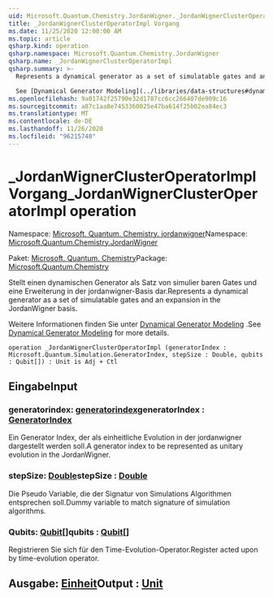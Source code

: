 ```yaml
---
uid: Microsoft.Quantum.Chemistry.JordanWigner._JordanWignerClusterOperatorImpl
title: _JordanWignerClusterOperatorImpl Vorgang
ms.date: 11/25/2020 12:00:00 AM
ms.topic: article
qsharp.kind: operation
qsharp.namespace: Microsoft.Quantum.Chemistry.JordanWigner
qsharp.name: _JordanWignerClusterOperatorImpl
qsharp.summary: >-
  Represents a dynamical generator as a set of simulatable gates and an expansion in the JordanWigner basis.

  See [Dynamical Generator Modeling](../libraries/data-structures#dynamical-generator-modeling) for more details.
ms.openlocfilehash: 9a01742f25790e32d1787cc6cc266407de909c16
ms.sourcegitcommit: a87c1aa8e7453360025e47ba614f25b02ea84ec3
ms.translationtype: MT
ms.contentlocale: de-DE
ms.lasthandoff: 11/26/2020
ms.locfileid: "96215740"
---
```

# <a name="_jordanwignerclusteroperatorimpl-operation"></a><span data-ttu-id="4626f-102">_JordanWignerClusterOperatorImpl Vorgang</span><span class="sxs-lookup"><span data-stu-id="4626f-102">_JordanWignerClusterOperatorImpl operation</span></span>

<span data-ttu-id="4626f-103">Namespace: [Microsoft. Quantum. Chemistry. jordanwigner](xref:Microsoft.Quantum.Chemistry.JordanWigner)</span><span class="sxs-lookup"><span data-stu-id="4626f-103">Namespace: [Microsoft.Quantum.Chemistry.JordanWigner](xref:Microsoft.Quantum.Chemistry.JordanWigner)</span></span>

<span data-ttu-id="4626f-104">Paket: [Microsoft. Quantum. Chemistry](https://nuget.org/packages/Microsoft.Quantum.Chemistry)</span><span class="sxs-lookup"><span data-stu-id="4626f-104">Package: [Microsoft.Quantum.Chemistry](https://nuget.org/packages/Microsoft.Quantum.Chemistry)</span></span>


<span data-ttu-id="4626f-105">Stellt einen dynamischen Generator als Satz von simulier baren Gates und eine Erweiterung in der jordanwigner-Basis dar.</span><span class="sxs-lookup"><span data-stu-id="4626f-105">Represents a dynamical generator as a set of simulatable gates and an expansion in the JordanWigner basis.</span></span>

<span data-ttu-id="4626f-106">Weitere Informationen finden Sie unter [Dynamical Generator Modeling](../libraries/data-structures#dynamical-generator-modeling) .</span><span class="sxs-lookup"><span data-stu-id="4626f-106">See [Dynamical Generator Modeling](../libraries/data-structures#dynamical-generator-modeling) for more details.</span></span>

```qsharp
operation _JordanWignerClusterOperatorImpl (generatorIndex : Microsoft.Quantum.Simulation.GeneratorIndex, stepSize : Double, qubits : Qubit[]) : Unit is Adj + Ctl
```


## <a name="input"></a><span data-ttu-id="4626f-107">Eingabe</span><span class="sxs-lookup"><span data-stu-id="4626f-107">Input</span></span>

### <a name="generatorindex--generatorindex"></a><span data-ttu-id="4626f-108">generatorindex: [generatorindex](xref:Microsoft.Quantum.Simulation.GeneratorIndex)</span><span class="sxs-lookup"><span data-stu-id="4626f-108">generatorIndex : [GeneratorIndex](xref:Microsoft.Quantum.Simulation.GeneratorIndex)</span></span>

<span data-ttu-id="4626f-109">Ein Generator Index, der als einheitliche Evolution in der jordanwigner dargestellt werden soll.</span><span class="sxs-lookup"><span data-stu-id="4626f-109">A generator index to be represented as unitary evolution in the JordanWigner.</span></span>


### <a name="stepsize--double"></a><span data-ttu-id="4626f-110">stepSize: [Double](xref:microsoft.quantum.lang-ref.double)</span><span class="sxs-lookup"><span data-stu-id="4626f-110">stepSize : [Double](xref:microsoft.quantum.lang-ref.double)</span></span>

<span data-ttu-id="4626f-111">Die Pseudo Variable, die der Signatur von Simulations Algorithmen entsprechen soll.</span><span class="sxs-lookup"><span data-stu-id="4626f-111">Dummy variable to match signature of simulation algorithms.</span></span>


### <a name="qubits--qubit"></a><span data-ttu-id="4626f-112">Qubits: [Qubit](xref:microsoft.quantum.lang-ref.qubit)[]</span><span class="sxs-lookup"><span data-stu-id="4626f-112">qubits : [Qubit](xref:microsoft.quantum.lang-ref.qubit)[]</span></span>

<span data-ttu-id="4626f-113">Registrieren Sie sich für den Time-Evolution-Operator.</span><span class="sxs-lookup"><span data-stu-id="4626f-113">Register acted upon by time-evolution operator.</span></span>



## <a name="output--unit"></a><span data-ttu-id="4626f-114">Ausgabe: [Einheit](xref:microsoft.quantum.lang-ref.unit)</span><span class="sxs-lookup"><span data-stu-id="4626f-114">Output : [Unit](xref:microsoft.quantum.lang-ref.unit)</span></span>

